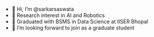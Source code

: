 - 👋 Hi, I’m @sarkarsaswata
- 👀 Research interest in AI and Robotics
- 🌱 Graduated with BSMS in Data Science at IISER Bhopal
- 💞️ I’m looking forward to join as a graduate student

<!---
sarkarsaswata/sarkarsaswata is a ✨ special ✨ repository because its `README.md` (this file) appears on your GitHub profile.
You can click the Preview link to take a look at your changes.
--->
